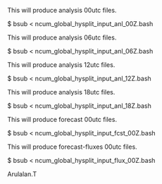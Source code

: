 This will produce analysis 00utc files.

$ bsub < ncum_global_hysplit_input_anl_00Z.bash

This will produce analysis 06utc files.

$ bsub < ncum_global_hysplit_input_anl_06Z.bash

This will produce analysis 12utc files.

$ bsub < ncum_global_hysplit_input_anl_12Z.bash

This will produce analysis 18utc files.

$ bsub < ncum_global_hysplit_input_anl_18Z.bash

This will produce forecast 00utc files.

$ bsub < ncum_global_hysplit_input_fcst_00Z.bash

This will produce forecast-fluxes 00utc files.

$ bsub < ncum_global_hysplit_input_flux_00Z.bash

Arulalan.T
